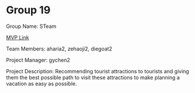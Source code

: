 # Group 19
Group Name: STeam

[MVP Link](https://docs.google.com/document/d/1fKt3dIWbXDXDxxa2TfQEufvZZMTLYHkJN-kwmsx7REc/edit?usp=sharing)

Team Members: aharia2, zehaoji2, diegoat2

Project Manager: gychen2

Project Description: Recommending tourist attractions to tourists and giving them the best possible path to visit these attractions to make planning a vacation as easy as possible. 
